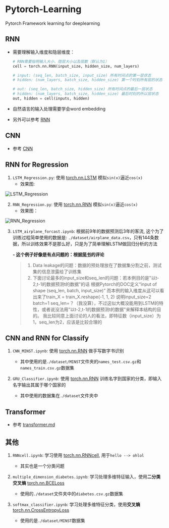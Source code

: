 # Pytorch-Learning
Pytorch Framework learning for deeplearning  

## RNN

- 需要理解输入维度和隐层维度：

  ```python
  # RNN需要指明输入大小、隐层大小以及层数（默认为1）
  cell = torch.nn.RNN(input_size, hidden_size, num_layers)
  
  # input: (seq_len, batch_size, input_size) 所有时间点的第一层状态
  # hidden: (num_layers, batch_size, hidden_size) 第一个时刻所有层的状态
  
  # out: (seq_len, batch_size, hidden_size) 所有时间点的最后一层状态
  # hidden: (num_layers, batch_size, hidden_size) 最后时刻的所以层状态
  out, hidden = cell(inputs, hidden)
  ```

- 自然语言的输入处理需要学会word embedding

- 另外可以参考 [RNN](./RNN.md)

## CNN

- 参考 [CNN](./CNN.md)

## RNN for Regression  
1. `LSTM_Regression.py`: 使用 [torch.nn.LSTM](https://pytorch.org/docs/stable/generated/torch.nn.LSTM.html) 模拟`sin(x)`逼近`cos(x)`  
   - 效果图:  

![LSTM_Regression](https://i.loli.net/2021/03/12/7OJvI1sP26HuzAF.gif)



2. `RNN_Regression.py`: 使用 [torch.nn.RNN](https://pytorch.org/docs/stable/generated/torch.nn.RNN.html) 模拟`sin(x)`逼近`cos(x)`  
   - 效果图：  

![RNN_Regression](https://i.loli.net/2021/03/12/4ozBxbLsX1c6f3J.gif)


3. `LSTM_airplane_forcast.ipynb`: 根据前9年的数据预测后3年的客流, 这个为了训练过程简单使用的数据是: `./dataset/airplane_data.csv`，只有144条数据，所以训练效果不是那么好，只是为了简单理解LSTM做回归分析的方法

   **- 这个例子好像是有点问题的：根据[简书](https://www.jianshu.com/p/18f397d908be)的评论**

   > 1. Data leakage的问题：数据的预处理放在了数据集分割之前，测试集的信息泄露给了训练集
   > 2. 下面讨论最多的input_size和seq_len的问题：若本例目的是"以t-2,t-1的数据预测t的数据"的话
   >    根据Pytorch的DOC定义“input of shape (seq_len, batch, input_size)”
   >    而本例的输入维度从这可以看出来了train_X = train_X.reshape(-1, 1, 2)
   >    说明input_size=2 batch=1 seq_len=？（我没算），不过这似大概没能用到LSTM的特性，或者说没法用"以t-2,t-1的数据预测t的数据"来解释本结构的目的。
   >    我比较同意上面讨论的人的看法，即特征数（input_size）为1，seq_len为2，应该是比较合理的


## CNN and RNN for Classify  
1. `CNN_MINST.ipynb`: 使用 [torch.nn.RNN](https://pytorch.org/docs/stable/generated/torch.nn.RNN.html) 做手写数字书识别  
    - 其中使用的是`./dataset/MINST`文件夹的`names_test.csv.gz`和`names_train.csv.gz`数据集  

2. `GRU_Classifier.ipynb`: 使用 [torch.nn.RNN](https://pytorch.org/docs/stable/generated/torch.nn.GRU.html) 训练名字到国家的分类，即输入名字输出其属于哪个国家的
    - 其中使用的数据集在`./dataset`文件夹中  

## Transformer

- 参考 [transformer.md](./Transformer.md)

## 其他  

1. `RNNcell.ipynb`: 学习使用 [torch.nn.RNNcell](https://pytorch.org/docs/stable/generated/torch.nn.RNNCell.html?highlight=rnncell#torch.nn.RNNCell), 用于`hello --> ohlol`  
    - 其实也是一个分类问题  

2. `multiple_dimension_diabetes.ipynb`: 学习处理多维特征输入，使用**二分类交叉熵** [torch.nn.BCELoss](https://pytorch.org/docs/stable/generated/torch.nn.BCELoss.html?highlight=bce#torch.nn.BCELoss)  
    - 使用的`./dataset`文件夹中的`diabetes.csv.gz`数据集  

3. `softmax_classifier.ipynb`: 学习处理多维特征分类，使用**交叉熵** [torch.nn.CrossEntropyLoss](https://pytorch.org/docs/stable/generated/torch.nn.CrossEntropyLoss.html?highlight=crossentropy#torch.nn.CrossEntropyLoss)  
    - 使用的是`./dataset/MINST`数据集  

